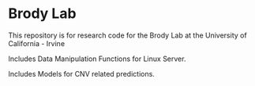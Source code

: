 # Brody Lab
This repository is for research code for the Brody Lab at the University of California - Irvine

Includes Data Manipulation Functions for Linux Server.

Includes Models for CNV related predictions.
